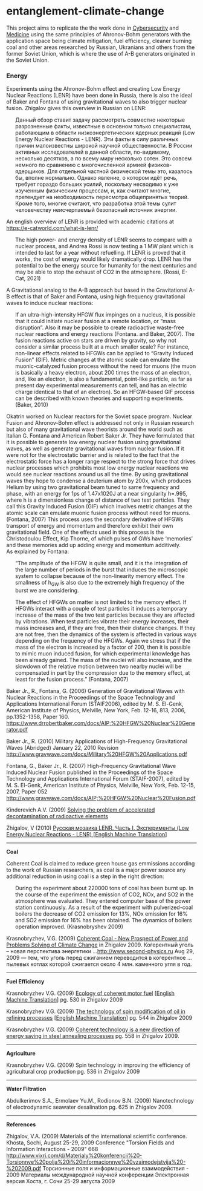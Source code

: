 # entanglement-climate-change
This project aims to replicate the the work done in <a href="https://github.com/autonomous019/ahronov-bohm-cybersecurity">Cybersecurity</a> and <a href="https://github.com/autonomous019/entanglement-medicine">Medicine</a> using the same principles of Ahronov-Bohm generators with the application space being climate mitigation, fuel efficiency, cleaner burning coal and other areas researched by Russian, Ukranians and others from the former Soviet Union, which is where the use of A-B generators originated in the Soviet Union. 

<h3>Energy</h3>

Experiments using the Ahronov-Bohm effect and creating Low Energy Nuclear Reactions (LENR) have been done in Russia, there is also the ideal of Baker and Fontana of using gravitational waves to also trigger nuclear fusion. Zhigalov gives this overview in Russian on LENR: 

<ul>
Данный обзор ставит задачу рассмотреть совместно некоторые разрозненные факты, известные в основном только специалистам, работающим в области низкоэнергетических ядерных реакций (Low Energy Nuclear Reactions - LENR). Эти факты в силу различных причин малоизвестны широкой научной общественности. В России активных исследователей в данной области, по-видимому, несколько десятков, а по всему миру несколько сотен. Это совсем немного по сравнению с многочисленной армией физиков-ядерщиков. Для отдельной частной физической темы это, казалось бы, вполне нормально. Однако явление, о котором идёт речь, требует гораздо больших усилий, поскольку несводимо к уже изученным физическим процессам, и, как считают многие, претендует на необходимость пересмотра общепринятых теорий. Кроме того, многие считают, что разработка этой темы сулит человечеству неисчерпаемый безопасный источник энергии.
</ul>

An english overview of LENR is provided with academic citations at https://e-catworld.com/what-is-lenr/
<ul>
  The high power- and energy density of LENR seems to compare with a nuclear process, and Andrea Rossi is now testing a 1 MW plant which is intended to last for a year without refuelling. If LENR is proved that it works, the cost of energy would likely dramatically drop. LENR has the potential to be the energy source for humanity for the next centuries and may be able to stop the exhaust of CO2 in the atmosphere. (Rossi, E-Cat, 2021)
  </ul>
  
A Gravitational analog to the A-B approach but based in the Gravitational A-B effect is that of Baker and Fontana, using high frequency gravitational waves to induce nuclear reactions:

<ul>
  If an ultra-high-intensity HFGW flux impinges on a nucleus, it is possible that it could
initiate nuclear fusion at a remote location, or “mass disruption”. Also it may be possible
to create radioactive waste-free nuclear reactions and energy reactions (Fontana. and
Baker, 2007). The fusion reactions active on stars are driven by gravity, so why not
consider a similar process built at a much smaller scale? For instance, non-linear effects
related to HFGWs can be applied to “Gravity Induced Fusion” (GIF). Metric changes at
the atomic scale can emulate the muonic-catalyzed fusion process without the need for
muons (the muon is basically a heavy electron, about 200 times the mass of an electron,
and, like an electron, is also a fundamental, point-like particle, as far as present day
experimental measurements can tell, and has an electric charge identical to that of an
electron). So an HFGW-based GIF process can be described with known theories and
supporting experiments. (Baker, 2010)
  
</ul>

Okatrin worked on Nuclear reactors for the Soviet space program. Nuclear Fusion and Ahronov-Bohm effect is addressed not only in Russian research but also of many gravitational wave theorists around the world such as Italian G. Fontana and American Robert Baker Jr. They have formulated that it is possible to generate low energy nuclear fusion using gravitational waves, as well as generate gravitational waves from nuclear fusion.  If it were not for the electrostatic barrier and is related to the fact that the electrostatic force has a longer range respect to the strong force that drives nuclear processes which prohibits most low energy nuclear reactions we would see nuclear reactions around us all the time.  By using gravitational waves they hope to condense a deuterium atom by 200x, which produces Helium by using  two gravitational beam tuned to same frequency and phase, with an energy for 1ps of 1.47x1020J at a near singularity h=.995, where h is a dimensionless change of distance of two test particles.  They call this Gravity Induced Fusion (GIF) which involves metric changes at the atomic scale can emulate muonic fusion process without need for muons. (Fontana, 2007) This process uses the secondary derivative of HFGWs transport of energy and momentum and therefore exhibit their own gravitational field. One of the effects used in this process is the Christodoulou Effect, Kip Thorne, of which pulses of GWs have ‘memories’ and these memories add up adding energy and momentum additively.  
As explained by Fontana:

<ul>
“The amplitude of the HFGW is quite small, and it is the integration of the large number of periods in the burst that
induces the microscopic system to collapse because of the non-linearity memory effect. The smallness of h<sub>GW</sub> is
also due to the extremely high frequency of the burst we are considering.

</ul>
<ul>
The effect of HFGWs on matter is not limited to the memory effect. If HFGWs interact with a couple of test
particles it induces a temporary increase of the mass of the two test particles because they are affected by vibrations.
When test particles vibrate their energy increases, their mass increases and, if they are free, then their distance
changes. If they are not free, then the dynamics of the system is affected in various ways depending on the
frequency of the HFGWs. Again we stress that if the mass of the electron is increased by a factor of 200, then it is
possible to mimic muon induced fusion, for which experimental knowledge has been already gained. The mass of
the nuclei will also increase, and the slowdown of the relative motion between two nearby nuclei will be
compensated in part by the compression due to the memory effect, at least for the fusion process.” (Fontana, 2007)
</ul>

 
Baker Jr., R., Fontana, G. (2006) Generation of Gravitational Waves with Nuclear Reactions in the Proceedings of the Space Technology and Applications International Forum (STAIF2006), edited by M. S. El-Genk, American Institute of Physics, Melville, New York, Feb. 12-16, 813, 2006, pp.1352-1358, Paper 160.
https://www.drrobertbaker.com/docs/AIP;%20HFGW%20Nuclear%20Generator.pdf

Baker Jr., R. (2010) Military Applications of High-Frequency Gravitational Waves (Abridged) January 22, 2010 Revision http://www.gravwave.com/docs/Military%20HFGW%20Applications.pdf

Fontana, G., Baker Jr., R. (2007) High-Frequency Gravitational Wave Induced Nuclear Fusion published in the Proceedings of the Space Technology and Applications International Forum (STAIF-2007), edited by M. S. El-Genk, American Institute of Physics, Melville, New York, Feb. 12-15, 2007, Paper 052 http://www.gravwave.com/docs/AIP;%20HFGW%20Nuclear%20Fusion.pdf

Kinderevich A.V. (2009) <a href="http://www.second-physics.ru/sochi2009/pdf/p608-613.pdf">Solving the problem of accelerated decontamination of radioactive elements</a>

Zhigalov, V (2010) <a href="https://github.com/autonomous019/entanglement-climate-change/blob/main/LENR-ru.pdf">Русская мозаика LENR. Часть I. Эксперименты (Low Energy Nuclear Reactions - LENR) [<a href="https://github.com/autonomous019/entanglement-climate-change/blob/main/Russian%20mosaic%20LENR.pdf">English Machine Translation</a>] 
  
  
<hr>

<b>Coal</b>

Coherent Coal is claimed to reduce green house gas emmissions according to the work of Russian researchers, as coal is a major power source any additional reduction in using coal is a step in the right direction:

<ul>
  During the experiment about 220000 tons of coal has been burnt up. In the course of the experiment the
emission of CO2, NOx, and SO2 in the atmosphere was evaluated. They entered computer
base of the power station continuously. As a result of the experiment with pulverized-coal
boilers the decrease of CO2 emission for 13%, NOx emission for 16% and SO2 emission for
16% has been obtained. The dynamics of boilers operation improved.
(Krasnobryshev 2009) 
 
 </ul> 

Krasnobryzhev, V.G. (2009) <a href="http://www.second-physics.ru/sochi2009/pdf/p506-509.pdf">Coherent Сoal - New Prospect of Power and Problems Solving of Climate Change</a> in Zhigalov 2009.
Когерентный уголь – новая перспектива энергетики ...http://www.second-physics.ru  Aug 29, 2009 — тем, что уголь перед сжиганием переводится в когерентное ... пылевых котлах которой сжигается около 4 млн. каменного угля в год.

<hr>

<b>Fuel Efficiency</b>

Krasnobryzhev V.G. (2009) <a href="http://www.second-physics.ru/sochi2009/pdf/p530-535.pdf">Ecology of coherent motor fuel</a> [<a href="https://github.com/autonomous019/entanglement-climate-change/blob/main/Kraznobryzhev-%20Ecology%20of%20coherent%20motor%20fuel%20Krasnobryzhev%20V.G_.pdf">English Machine Translation</a>] pg. 530 in Zhigalov 2009 


Krasnobryzhev V.G. (2009) <a href="http://www.second-physics.ru/sochi2009/pdf/p544-551.pdf">The technology of spin modification of oil in refining processes</a> [<a href="https://github.com/autonomous019/entanglement-climate-change/blob/main/kraznobryshev%20The%20technology%20of%20spin%20modification%20of%20oil%20in%20the%20refining%20processes%20Krasn.pdf">English Machine Translation</a>] pg. 544 in Zhigalov 2009

Krasnobryzhev V.G. (2009) <a href="http://www.second-physics.ru/sochi2009/pdf/p558-563.pdf">Coherent technology is a new direction of energy saving in steel annealing processes</a> pg. 558 in Zhigalov 2009.


<hr>

<b>Agriculture</b>

Krasnobryzhev V.G. (2009) Spin technology in improving the efficiency of agricultural crop production  pg. 536 in Zhigalov 2009



<hr>

<b>Water Filtration</b>

Abdulkerimov S.A., Ermolaev Yu.M.,  Rodionov B.N. (2009) Nanotechnology of electrodynamic seawater desalination pg. 625 in Zhigalov 2009.


<hr>

<b>References</b>

Zhigalov, V.A. (2009) Materials of the international scientific conference. Khosta, Sochi, August 25-29, 2009 Conference "Torsion Fields and Information Interactions - 2009" 668
http://www.vixri.com/d/Materialy%20konferencii%20-Torsionnye%20polja%20i%20informacionnye%20vzaimodejstvija%20-%202009.pdf
Торсионные поля и информационные взаимодействия - 2009 Материалы международной научной конференции Электронная версия Хоста, г. Сочи 25-29 августа 2009



